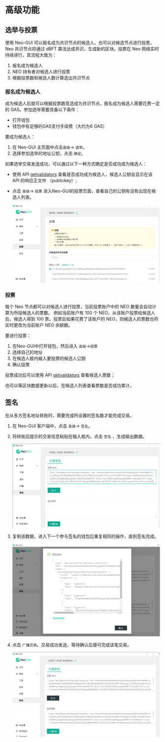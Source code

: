 # 高级功能

## 选举与投票

使用 Neo-GUI 可以报名成为共识节点的候选人，也可以对候选节点进行投票。Neo 共识节点将通过 dBFT 算法达成共识，生成新的区块。投票在 Neo 网络实时持续进行，其流程大致为：

1. 报名成为候选人
2. NEO 持有者对候选人进行投票
3. 根据投票数和候选人数计算选出共识节点

### 报名成为候选人

成为候选人后就可以根据投票数竞选成为共识节点，报名成为候选人需要花费一定的 GAS。参加选举需要具备以下条件：

+ 打开钱包
+ 钱包中有足够的GAS支付手续费（大约为6 GAS）

要成为候选人：

1. 在 Neo-GUI 主页面中点击`高级`-> `选举`。
2. 选择参加选举的地址公钥，点击 `确定`。

如果选举交易发送成功，可以通过以下一种方式确定是否成功成为候选人：

+ 使用 API [getvalidators](../../reference/rpc/latest-version/api/getvalidators.html) 查看是否成功成为候选人，候选人公钥会显示在该 API 的响应正文中 （publickey）;

+ 点击 `高级`-> `投票` 进入Neo-GUI的投票页面，查看自己的公钥有没有出现在候选人列表。

  ![](../assets/guiValidators.png)

### 投票

每个 Neo 节点都可以对候选人进行投票，当前投票账户中的 NEO 数量会自动计算为所投候选人的票数。 例如当前账户有 100 个 NEO，从该账户投票给候选人后，候选人得到 100 票。投票后如果花费了该账户的 NEO，则候选人的票数也将实时更改为当前账户 NEO 余额数。

要进行投票：

1. 在Neo-GUI中打开钱包，然后进入 `高级`->`投票`
2. 选择自己的地址
3. 在候选人框内输入要投票的候选人公钥
4. 确认投票

投票成功后可以使用 API [getvalidators](../../reference/rpc/latest-version/api/getvalidators.html) 查看候选人票数；

也可以等区块数据更新以后，在候选人列表查看票数是否成功累计。

## 签名

在从多方签名地址转账时，需要完成所设置的签名数才能完成交易。

1. 在 Neo-GUI 客户端中，点击 `高级`-> `签名`。

2. 将转账后提示的交易信息粘贴在输入框内，点击 ` 签名 ` ，生成输出数据。

   ![](../assets/sign_2.png)

3. 复制该数据，进入下一个参与签名的钱包后重复相同的操作，直到签名完成。

   ![](../assets/sign_3.png)

4. 点击 `广播交易`。交易成功发送，等待确认后便可完成该笔交易。

   ![](../assets/sign_4.png)